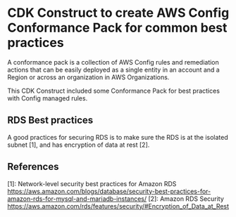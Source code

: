 # CDK Construct to create AWS Config Conformance Pack for common best practices

A conformance pack is a collection of AWS Config rules and remediation actions that can be easily deployed as a single entity in an account and a Region or across an organization in AWS Organizations.

This CDK Construct included some Conformance Pack for best practices with Config managed rules.

## RDS Best practices

A good practices for securing RDS is to make sure the RDS is at the isolated subnet [1], and has encryption of data at rest [2].

## References
[1]: Network-level security best practices for Amazon RDS
https://aws.amazon.com/blogs/database/security-best-practices-for-amazon-rds-for-mysql-and-mariadb-instances/
[2]: Amazon RDS Security
https://aws.amazon.com/rds/features/security/#Encryption_of_Data_at_Rest